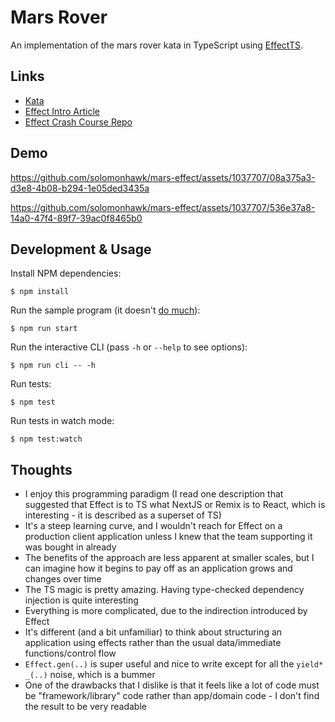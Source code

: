 # Mars Rover

An implementation of the mars rover kata in TypeScript using
[EffectTS](https://effect.website/).

## Links

- [Kata](https://kata-log.rocks/mars-rover-kata)
- [Effect Intro Article](https://ybogomolov.me/01-effect-intro)
- [Effect Crash Course Repo](https://github.com/pigoz/effect-crashcourse/blob/master/001-basic.ts)

## Demo

https://github.com/solomonhawk/mars-effect/assets/1037707/08a375a3-d3e8-4b08-b294-1e05ded3435a

https://github.com/solomonhawk/mars-effect/assets/1037707/536e37a8-14a0-47f4-89f7-39ac0f8465b0

## Development & Usage

Install NPM dependencies:

    $ npm install

Run the sample program (it doesn't [do much](./src/index.ts)):

    $ npm run start

Run the interactive CLI (pass `-h` or `--help` to see options):

    $ npm run cli -- -h

Run tests:

    $ npm test

Run tests in watch mode:

    $ npm test:watch

## Thoughts

- I enjoy this programming paradigm (I read one description that suggested that
  Effect is to TS what NextJS or Remix is to React, which is interesting - it is
  described as a superset of TS)
- It's a steep learning curve, and I wouldn't reach for Effect on a production
  client application unless I knew that the team supporting it was bought in
  already
- The benefits of the approach are less apparent at smaller scales, but I can
  imagine how it begins to pay off as an application grows and changes over time
- The TS magic is pretty amazing. Having type-checked dependency injection is
  quite interesting
- Everything is more complicated, due to the indirection introduced by Effect
- It's different (and a bit unfamiliar) to think about structuring an
  application using effects rather than the usual data/immediate
  functions/control flow
- `Effect.gen(..)` is super useful and nice to write except for all the
  `yield* _(..)` noise, which is a bummer
- One of the drawbacks that I dislike is that it feels like a lot of code must
  be "framework/library" code rather than app/domain code - I don't find the
  result to be very readable
